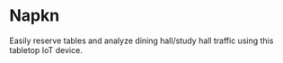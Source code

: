 # Napkn
Easily reserve tables and analyze dining hall/study hall traffic using this tabletop IoT device.

